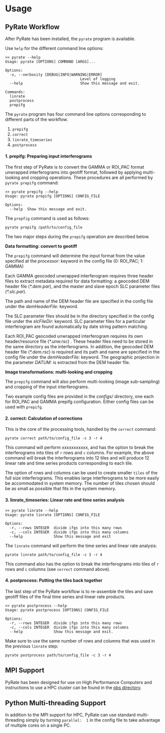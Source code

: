 # Usage

## PyRate Workflow

After PyRate has been installed, the `pyrate` program is available.

Use `help` for the different command line options:

    >> pyrate --help
    Usage: pyrate [OPTIONS] COMMAND [ARGS]...

    Options:
      -v, --verbosity [DEBUG|INFO|WARNING|ERROR]
                                      Level of logging
      --help                          Show this message and exit.

    Commands:
      linrate
      postprocess
      prepifg


The ``pyrate`` program has four command line options corresponding to
different parts of the workflow.

1. ``prepifg``
2. ``correct``
3. ``linrate_timeseries``
4. ``postprocess``


#### 1. prepifg: Preparing input interferograms

The first step of PyRate is to convert the GAMMA or ROI\_PAC format
unwrapped interferograms into geotiff format, followed by applying
multi-looking and cropping operations. These procedures are all
performed by ``pyrate prepifg`` command:


    >> pyrate prepifg --help
    Usage: pyrate prepifg [OPTIONS] CONFIG_FILE

    Options:
      --help  Show this message and exit.

The ``prepfig`` command is used as follows:


    pyrate prepifg /path/to/config_file

The two major steps during the ``prepifg`` operation are described
below.

**Data formatting: convert to geotiff**

The ``prepifg`` command will determine the input format from the value
specified at the *processor:* keyword in the config file (0: ROI\_PAC;
1: GAMMA)

Each GAMMA geocoded unwrapped interferogram requires three header files to extract metadata required for data formatting: a geocoded DEM header file (*\*.dem.par*), and the master and slave epoch SLC parameter files (*\*.slc.par*).

The path and name of the DEM header file are specified in the config file under the *demHeaderFile:* keyword.

The SLC parameter files should be in the directory specified in the config file under the *slcFileDir:* keyword. SLC parameter files for a particular interferogram are found automatically by date string pattern matching.

Each ROI_PAC geocoded unwrapped interferogram  requires its own header/resource file (*\*.unw.rsc*) . These header files need to be stored in the same directory as the interferograms.  In addition, the geocoded DEM header file (*\*.dem.rsc*) is required and its path and name are specified in the config file under the *demHeaderFile:* keyword. The geographic projection in the parameter *DATUM:* is extracted from the DEM header file.

**Image transformations: multi-looking and cropping**

The ``prepifg`` command will also perform multi-looking (image
sub-sampling) and cropping of the input interferograms.

Two example config files are provided in the *configs/* directory, one each for ROI_PAC and GAMMA prepifg configuration.
Either config files can be used with ``prepifg``.


#### 2. correct: Calculation of corrections

This is the core of the processing tools, handled by the ``correct``
command:


    pyrate correct path/to/config_file -c 3 -r 4

This command will perform xxxxxxxxxxx, and has the option to break the interferograms into tiles of ``r`` rows and
``c`` columns. For example, the above command will break the interferograms into 12 tiles and will produce 12 linear rate and time series products corresponding to each tile.

The option of rows and columns can be used to create smaller ``tiles`` of the full size interferograms. This enables large interferograms to be more easily be accommodated in system memory. The number of tiles chosen should be as small as possible that fits in the system memory.


#### 3. linrate_timeseries: Linear rate and time series analysis


    >> pyrate linrate --help
    Usage: pyrate linrate [OPTIONS] CONFIG_FILE

    Options:
      -r, --rows INTEGER  divide ifgs into this many rows
      -c, --cols INTEGER  divide ifgs into this many columns
      --help              Show this message and exit

The ``linrate`` command will perform the time series and linear rate analysis:


    pyrate linrate path/to/config_file -c 3 -r 4

This command also has the option to break the interferograms into tiles of ``r`` rows and
``c`` columns (see ``correct`` command above).


#### 4. postprocess: Putting the tiles back together

The last step of the PyRate workflow is to re-assemble the tiles and save geotiff files of the final time series and linear rate products.


    >> pyrate postprocess --help
    Usage: pyrate postprocess [OPTIONS] CONFIG_FILE

    Options:
      -r, --rows INTEGER  divide ifgs into this many rows
      -c, --cols INTEGER  divide ifgs into this many columns
      --help              Show this message and exit.

Make sure to use the same number of rows and columns that was used in the
previous ``linrate`` step:


    pyrate postprocess path/to/config_file -c 3 -r 4



## MPI Support

PyRate has been designed for use on High Performance Computers and
instructions to use a HPC cluster can be found in the [pbs directory](pbs).


## Python Multi-threading Support

In addition to the MPI support for HPC, PyRate can use standard
multi-threading simply by turning ``parallel:  1`` in the config file to
take advantage of multiple cores on a single PC.
